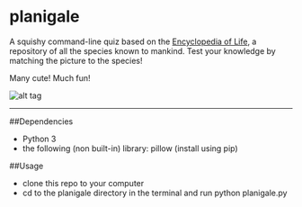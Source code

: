 # planigale
A squishy command-line quiz based on the [Encyclopedia of Life](http://eol.org/), a repository of all the species known to mankind. 
Test your knowledge by matching the picture to the species!

Many cute! Much fun!

![alt tag](http://i.dailymail.co.uk/i/pix/2012/07/19/article-0-141F606E000005DC-916_634x744.jpg)

------------------------------------------------

##Dependencies

- Python 3
- the following (non built-in) library:
  pillow (install using pip)

##Usage

- clone this repo to your computer
- cd to the planigale directory in the terminal and run python planigale.py
